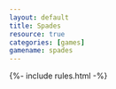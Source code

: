 ```yaml
---
layout: default
title: Spades
resource: true
categories: [games]
gamename: spades
---
```


{%- include rules.html -%}
